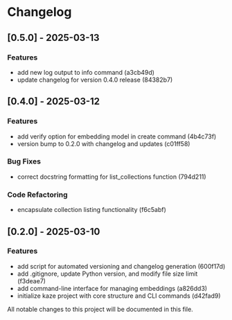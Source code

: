 # Changelog

## [0.5.0] - 2025-03-13

### Features

- add new log output to info command (a3cb49d)
- update changelog for version 0.4.0 release (84382b7)

## [0.4.0] - 2025-03-12

### Features

- add verify option for embedding model in create command (4b4c73f)
- version bump to 0.2.0 with changelog and updates (c01ff58)

### Bug Fixes

- correct docstring formatting for list_collections function (794d211)

### Code Refactoring

- encapsulate collection listing functionality (f6c5abf)

## [0.2.0] - 2025-03-10

### Features

- add script for automated versioning and changelog generation (600f17d)
- add .gitignore, update Python version, and modify file size limit (f3deae7)
- add command-line interface for managing embeddings (a826dd3)
- initialize kaze project with core structure and CLI commands (d42fad9)

All notable changes to this project will be documented in this file.

